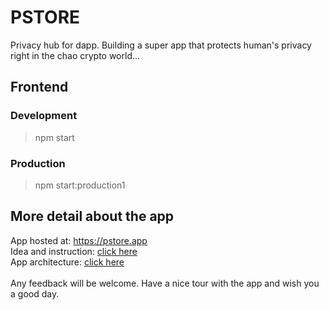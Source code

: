 # PSTORE
Privacy hub for dapp. Building a super app that protects human's privacy right in the chao crypto world...

## Frontend
### Development
> npm start

### Production
> npm start:production1

## More detail about the app 

App hosted at: https://pstore.app
<br>
Idea and instruction: [click here](https://we.incognito.org/t/incsmile-pstore-app-a-platform-for-building-privacy-applications/4592)
<br>
App architecture: [click here](https://we.incognito.org/t/pstore-architecture/5420/3)
<br>
<br>
Any feedback will be welcome. Have a nice tour with the app and wish you a good day. 
